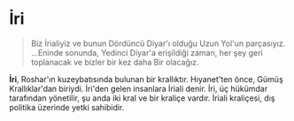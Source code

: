 # İri

> Biz İrialiyiz ve bunun Dördüncü Diyar'ı olduğu Uzun Yol'un parçasıyız. ...Eninde sonunda, Yedinci Diyar'a erişildiği zaman, her şey geri toplanacak ve bizler bir kez daha Bir olacağız.

**İri**, Roshar'ın kuzeybatısında bulunan bir krallıktır. Hıyanet'ten önce, Gümüş Krallıklar'dan biriydi. İri'den gelen insanlara İriali denir. İri, üç hükümdar tarafından yönetilir, şu anda iki kral ve bir kraliçe vardır. İriali kraliçesi, dış politika üzerinde yetki sahibidir.
